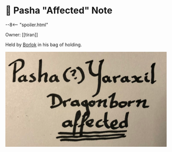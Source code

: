 # 🔐 Pasha "Affected" Note

--8<-- "spoiler.html"

Owner: [[tiran]]

Held by [Borlok](../../adventures/dauriels-mansion/npcs/borlok-orsel.md) in his bag of holding.

![Pasha (?) Yaraxil Dragonborn Affected](../../assets/images/pasha-affected.png)
